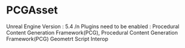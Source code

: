 # PCGAsset
Unreal Engine Version : 5.4
/n
Plugins need to be enabled : Procedural Content Generation Framework(PCG), Procedural Content Generation Framework(PCG) Geometrt Script Interop
